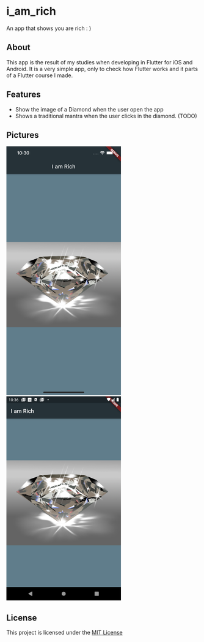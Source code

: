 # i_am_rich
An app that shows you are rich : )

## About
This app is the result of my studies when developing in Flutter for iOS and Android. It is a very simple app, only to check how Flutter works and it parts of a Flutter course I made.

## Features
* Show the image of a Diamond when the user open the app
* Shows a traditional mantra when the user clicks in the diamond. (TODO)

## Pictures

<img src="https://github.com/inaldor/i_am_rich/blob/master/app-images/Simulator%20Screen%20Shot%20-%20iPhone%2012%20Pro%20Max%20-%202021-02-28%20at%2022.30.53.png" width=300>
<img src="https://github.com/inaldor/i_am_rich/blob/master/app-images/Screenshot_1614551762.png" width=300>

## License

This project is licensed under the [MIT License](https://github.com/inaldor/i_am_rich/blob/master/LICENSE)
